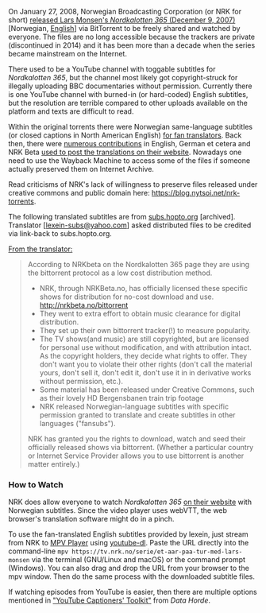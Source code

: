 On January 27, 2008, Norwegian Broadcasting Corporation (or NRK for short) [released Lars Monsen's *Nordkalotten 365* (December 9, 2007)](https://nrkbeta.no/2008/01/27/last-ned-lars-monsens-nordkalotten-365-gratis-og-i-full-kvalitet/) [Norwegian, [English](https://nrkbeta.no/2008/01/29/norwegian-broadcasting-nrk-makes-popular-series-available-drm-free-via-bittorrent/)] via BitTorrent to be freely shared and watched by everyone. The files are no long accessible because the trackers are private (discontinued in 2014) and it has been more than a decade when the series became mainstream on the Internet. 

There used to be a YouTube channel with toggable subtitles for *Nordkalotten 365*, but the channel most likely got copyright-struck for illegally uploading BBC documentaries without permission. Currently there is one YouTube channel with burned-in (or hard-coded) English subtitles, but the resolution are terrible compared to other uploads available on the platform and texts are difficult to read.

Within the original torrents there were Norwegian same-language subtitles (or closed captions in North American English) [for fan translators](https://nrkbeta.no/2011/06/16/hurtigruten-eng/). Back then, there were [numerous contributions](https://nrkbeta.no/2010/08/11/the-future-of-public-service-broadcasting/) in English, German et cetera and NRK Beta [used to post the translations on their website](https://nrkbeta.no/2009/03/08/norwegian-broadcasting-corporation-sets-up-its-own-bittorrent-tracker/). Nowadays one need to use the Wayback Machine to access some of the files if someone actually preserved them on Internet Archive.

Read criticisms of NRK's lack of willingness to preserve files released under creative commons and public domain here: https://blog.nytsoi.net/nrk-torrents.

The following translated subtitles are from [subs.hopto.org](https://web.archive.org/web/20100211213940/http://subs.hopto.org:80/) [archived]. Translator [lexein-subs@yahoo.com] asked distributed files to be credited via link-back to subs.hopto.org.

[From the translator:](https://web.archive.org/web/20170108173641/http://www.vaellusnet.com/turinat/viewtopic.php?p=74862)
> According to NRKbeta on the Nordkalotten 365 page they are using the bittorrent protocol as a low cost distribution method.
> - NRK, through NRKBeta.no, has officially licensed these specific shows for distribution for no-cost download and use. http://nrkbeta.no/bittorrent
> - They went to extra effort to obtain music clearance for digital distribution.
> - They set up their own bittorrent tracker(!) to measure popularity.
> - The TV shows(and music) are still copyrighted, but are licensed for personal use without modification, and with attribution intact. As the copyright holders, they decide what rights to offer. They don't want you to violate their other rights (don't call the material yours, don't sell it, don't edit it, don't use it in in derivative works without permission, etc.).
> - Some material has been released under Creative Commons, such as their lovely HD Bergensbanen train trip footage
> - NRK released Norwegian-language subtitles with specific permission granted to translate and create subtitles in other languages ("fansubs").
>
> NRK has granted you the rights to download, watch and seed their officially released shows via bittorrent. (Whether a particular country or Internet Service Provider allows you to use bittorrent is another matter entirely.)
### How to Watch
NRK does allow everyone to watch *Nordkalotten 365* [on their website](https://tv.nrk.no/serie/et-aar-paa-tur-med-lars-monsen) with Norwegian subtitles. Since the video player uses webVTT, the web browser's translation software might do in a pinch.

To use the fan-translated English subtitles provided by lexein, just stream from NRK to [MPV Player](https://mpv.io/) using [youtube-dl](https://youtube-dl.org/). Paste the URL directly into the command-line `mpv https://tv.nrk.no/serie/et-aar-paa-tur-med-lars-monsen` via the terminal (GNU/Linux and macOS) or the command prompt (Windows). You can also drag and drop the URL from your browser to the mpv window. Then do the same process with the downloaded subtitle files.

If watching episodes from YouTube is easier, then there are multiple options mentioned in ["YouTube Captioners' Toolkit"](https://datahorde.org/projects/the-youtube-captioners-toolkit/) from *Data Horde*.
